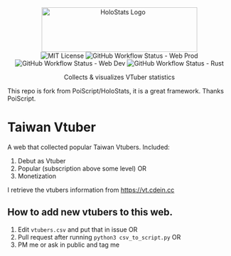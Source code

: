 <div align="center">
<div>
  <img src="./logo.svg" alt="HoloStats Logo" width="350" height="100" />
</div>
<div>
  <img
    alt="MIT License"
    src="https://img.shields.io/github/license/PoiScript/HoloStats"
  />
  <img
    alt="GitHub Workflow Status - Web Prod"
    src="https://github.com/PoiScript/HoloStats/workflows/Web%20Prod/badge.svg"
  />
  <img
    alt="GitHub Workflow Status - Web Dev"
    src="https://github.com/PoiScript/HoloStats/workflows/Web%20Dev/badge.svg"
  />
  <img
    alt="GitHub Workflow Status - Rust"
    src="https://github.com/PoiScript/HoloStats/workflows/Rust/badge.svg"
  />
</div>
<div>
  <p>Collects & visualizes VTuber statistics</p>
</div>
</div>


This repo is fork from PoiScript/HoloStats,
it is a great framework.
Thanks PoiScript.

# Taiwan Vtuber
A web that collected popular Taiwan Vtubers.
Included:
1. Debut as Vtuber
2. Popular (subscription above some level) OR
3. Monetization

I retrieve the vtubers information from https://vt.cdein.cc

## How to add new vtubers to this web.
1. Edit `vtubers.csv` and put that in issue OR
2. Pull request after running `python3 csv_to_script.py` OR
3. PM me or ask in public and tag me
